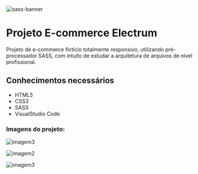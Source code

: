 ![sass-banner](D:\Imagem\readme\banners\sass-banner.png)

# Projeto E-commerce Electrum

Projeto de e-commerce fictício totalmente responsivo, utilizando pré-processador SASS, com intuito de estudar a arquitetura de arquivos de nível profissional.

## Conhecimentos necessários

- HTML5
- CSS3
- SASS
- VisualStudio Code

### Imagens do projeto:

![imagem3](D:\imagem1.jpeg)

![imagem2](D:\imagem2.jpeg)

![imagem3](D:\imagem3.jpeg)
